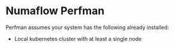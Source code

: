 # Numaflow Perfman

Perfman assumes your system has the following already installed:
- Local kubernetes cluster with at least a single node